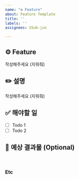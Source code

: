```yaml
---
name: "⚙️ Feature"
about: Feature Template
title: ''
labels: ''
assignees: SSub-jun

---
```


## ⚙️ Feature
<!-- 아래에 어떤 기능인지 적어주세요 --> 
작성해주세요 (지워줘)

## ✏️ 설명
<!-- 아래에 설명을 적어주세요 --> 
작성해주세요 (지워줘)

## ✅ 해야할 일

- [ ] Todo 1
- [ ] Todo 2

## 💯 예상 결과물 (Optional)
<!-- 아래에 예상 결과물을 적어주세요 -->

<br>

### Etc
<!-- 작업 중 특이사항이 생기면 적어주세요 -->
